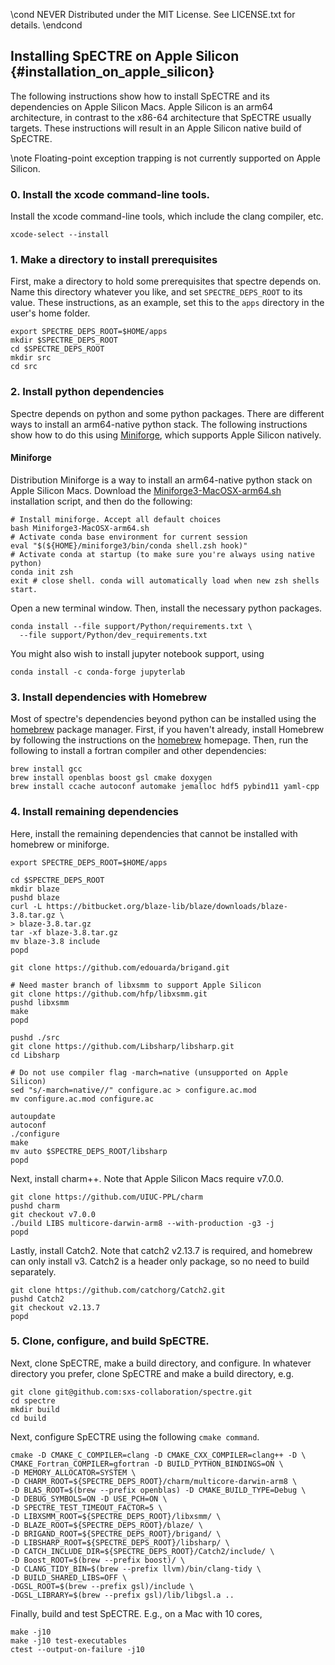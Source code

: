 \cond NEVER
Distributed under the MIT License.
See LICENSE.txt for details.
\endcond
## Installing SpECTRE on Apple Silicon {#installation_on_apple_silicon}

The following instructions show how to install SpECTRE and its dependencies
on Apple Silicon Macs. Apple Silicon is an arm64 architecture, in contrast
to the x86-64 architecture that SpECTRE usually targets. These instructions
will result in an Apple Silicon native build of SpECTRE.

\note Floating-point exception trapping is not currently
supported on Apple Silicon.

### 0. Install the xcode command-line tools.

Install the xcode command-line tools, which include the clang compiler, etc.

```
xcode-select --install
```

### 1. Make a directory to install prerequisites

First, make a directory to hold some prerequisites that spectre depends on.
Name this directory whatever you like, and set `SPECTRE_DEPS_ROOT` to its value.
These instructions, as an example, set this to the `apps` directory in the
user's home folder.
```
export SPECTRE_DEPS_ROOT=$HOME/apps
mkdir $SPECTRE_DEPS_ROOT
cd $SPECTRE_DEPS_ROOT
mkdir src
cd src
```

### 2. Install python dependencies

Spectre depends on python and some python packages. There are different ways to
install an arm64-native python stack. The following instructions show how
to do this using [Miniforge](https://github.com/conda-forge/miniforge),
which supports Apple Silicon natively.

#### Miniforge
Distribution Miniforge is a way to install an arm64-native python stack on Apple
Silicon Macs. Download the
[Miniforge3-MacOSX-arm64.sh](https://github.com/conda-forge/miniforge/releases/latest/download/Miniforge3-MacOSX-arm64.sh)
installation script, and then do the following:
```
# Install miniforge. Accept all default choices
bash Miniforge3-MacOSX-arm64.sh
# Activate conda base environment for current session
eval "$(${HOME}/miniforge3/bin/conda shell.zsh hook)"
# Activate conda at startup (to make sure you're always using native python)
conda init zsh
exit # close shell. conda will automatically load when new zsh shells start.
```

Open a new terminal window. Then, install the necessary python packages.
```
conda install --file support/Python/requirements.txt \
  --file support/Python/dev_requirements.txt
```

You might also wish to install jupyter notebook support, using
```
conda install -c conda-forge jupyterlab
```

### 3. Install dependencies with Homebrew

Most of spectre's dependencies beyond python can be installed using the
[homebrew](https://brew.sh) package manager. First, if you haven't
already, install Homebrew by
following the instructions on the [homebrew](https://brew.sh) homepage. Then,
run the following to install a fortran compiler and other dependencies:
```
brew install gcc
brew install openblas boost gsl cmake doxygen
brew install ccache autoconf automake jemalloc hdf5 pybind11 yaml-cpp
```

### 4. Install remaining dependencies

Here, install the remaining dependencies that cannot be installed
with homebrew or miniforge.

```
export SPECTRE_DEPS_ROOT=$HOME/apps
```

```
cd $SPECTRE_DEPS_ROOT
mkdir blaze
pushd blaze
curl -L https://bitbucket.org/blaze-lib/blaze/downloads/blaze-3.8.tar.gz \
> blaze-3.8.tar.gz
tar -xf blaze-3.8.tar.gz
mv blaze-3.8 include
popd

git clone https://github.com/edouarda/brigand.git

# Need master branch of libxsmm to support Apple Silicon
git clone https://github.com/hfp/libxsmm.git
pushd libxsmm
make
popd

pushd ./src
git clone https://github.com/Libsharp/libsharp.git
cd Libsharp

# Do not use compiler flag -march=native (unsupported on Apple Silicon)
sed "s/-march=native//" configure.ac > configure.ac.mod
mv configure.ac.mod configure.ac

autoupdate
autoconf
./configure
make
mv auto $SPECTRE_DEPS_ROOT/libsharp
popd
```

Next, install charm++. Note that Apple Silicon Macs require v7.0.0.

```
git clone https://github.com/UIUC-PPL/charm
pushd charm
git checkout v7.0.0
./build LIBS multicore-darwin-arm8 --with-production -g3 -j
popd
```
Lastly, install Catch2. Note that catch2 v2.13.7 is required, and homebrew
can only install v3. Catch2 is a header only package, so no need to build
separately.

```
git clone https://github.com/catchorg/Catch2.git
pushd Catch2
git checkout v2.13.7
popd
```

### 5. Clone, configure, and build SpECTRE.
Next, clone SpECTRE, make a build directory, and configure. In whatever
directory you prefer, clone SpECTRE and make a build directory, e.g.
```
git clone git@github.com:sxs-collaboration/spectre.git
cd spectre
mkdir build
cd build
```

Next, configure SpECTRE using the following `cmake command`.

```
cmake -D CMAKE_C_COMPILER=clang -D CMAKE_CXX_COMPILER=clang++ -D \
CMAKE_Fortran_COMPILER=gfortran -D BUILD_PYTHON_BINDINGS=ON \
-D MEMORY_ALLOCATOR=SYSTEM \
-D CHARM_ROOT=${SPECTRE_DEPS_ROOT}/charm/multicore-darwin-arm8 \
-D BLAS_ROOT=$(brew --prefix openblas) -D CMAKE_BUILD_TYPE=Debug \
-D DEBUG_SYMBOLS=ON -D USE_PCH=ON \
-D SPECTRE_TEST_TIMEOUT_FACTOR=5 \
-D LIBXSMM_ROOT=${SPECTRE_DEPS_ROOT}/libxsmm/ \
-D BLAZE_ROOT=${SPECTRE_DEPS_ROOT}/blaze/ \
-D BRIGAND_ROOT=${SPECTRE_DEPS_ROOT}/brigand/ \
-D LIBSHARP_ROOT=${SPECTRE_DEPS_ROOT}/libsharp/ \
-D CATCH_INCLUDE_DIR=${SPECTRE_DEPS_ROOT}/Catch2/include/ \
-D Boost_ROOT=$(brew --prefix boost)/ \
-D CLANG_TIDY_BIN=$(brew --prefix llvm)/bin/clang-tidy \
-D BUILD_SHARED_LIBS=OFF \
-DGSL_ROOT=$(brew --prefix gsl)/include \
-DGSL_LIBRARY=$(brew --prefix gsl)/lib/libgsl.a ..
```

Finally, build and test SpECTRE. E.g., on a Mac with 10 cores,
```
make -j10
make -j10 test-executables
ctest --output-on-failure -j10
```
